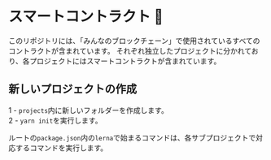 # スマートコントラクト 🥞

このリポジトリには、「みんなのブロックチェーン」で使用されているすべてのコントラクトが含まれています。
それぞれ独立したプロジェクトに分かれており、各プロジェクトにはスマートコントラクトが含まれています。

## 新しいプロジェクトの作成

1 - `projects`内に新しいフォルダーを作成します。<br/>
2 - `yarn init`を実行します。

ルートの`package.json`内の`lerna`で始まるコマンドは、各サブプロジェクトで対応するコマンドを実行します。
